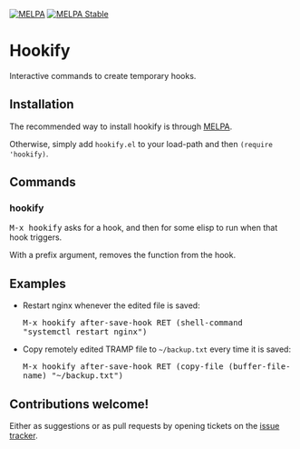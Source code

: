 [![MELPA](http://melpa.org/packages/hookify-badge.svg)](http://melpa.org/#/hookify)
[![MELPA Stable](http://stable.melpa.org/packages/hookify-badge.svg)](http://stable.melpa.org/#/hookify)

# Hookify

Interactive commands to create temporary hooks.

## Installation

The recommended way to install hookify is through [MELPA](https://github.com/milkypostman/melpa).

Otherwise, simply add `hookify.el` to your load-path and then `(require 'hookify)`.

## Commands

### hookify

<kbd>M-x hookify</kbd> asks for a hook, and then for some elisp to run when that hook triggers.

With a prefix argument, removes the function from the hook.

## Examples

* Restart nginx whenever the edited file is saved:

  <kbd>M-x hookify after-save-hook RET (shell-command "systemctl restart nginx")</kbd>

* Copy remotely edited TRAMP file to `~/backup.txt` every time it is saved:

  <kbd>M-x hookify after-save-hook RET (copy-file (buffer-file-name) "~/backup.txt")</kbd>

## Contributions welcome!

Either as suggestions or as pull requests by opening tickets on the
[issue tracker](https://github.com/Silex/hookify/issues).
